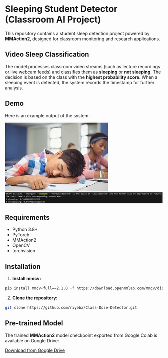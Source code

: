 # Sleeping Student Detector (Classroom AI Project)

This repository contains a student sleep detection project powered by **MMAction2**, designed for classroom monitoring and research applications.

## Video Sleep Classification

The model processes classroom video streams (such as lecture recordings or live webcam feeds) and classifies them as **sleeping** or **not sleeping**. The decision is based on the class with the **highest probability score**. When a sleeping event is detected, the system records the timestamp for further analysis.

## Demo

Here is an example output of the system:

![Results](sleepingImage.jpg)
![Results](Results.PNG)

## Requirements

- Python 3.8+  
- PyTorch  
- MMAction2  
- OpenCV  
- torchvision

## Installation

1. **Install mmcv:**
```bash
pip install mmcv-full==2.1.0 -f https://download.openmmlab.com/mmcv/dist/cu118/torch2.1.0/index.html
```

2. **Clone the repository:**
```bash
git clone https://github.com/riyeba/Class-Doze-Detector.git
```

## Pre-trained Model

The trained **MMAction2** model checkpoint exported from Google Colab is available on Google Drive:  

[Download from Google Drive](https://drive.google.com/drive/folders/1_9qtJNLwtWeY1eeqiwECoBQb_9T4ftUY?usp=drive_link)










